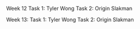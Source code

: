 Week 12
Task 1: Tyler Wong
Task 2: Origin Slakman

Week 13:
Task 1: Tyler Wong
Task 2: Origin Slakman
